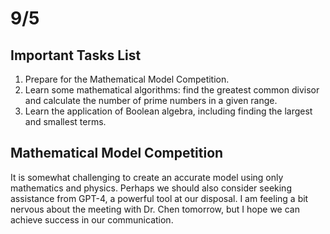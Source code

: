 # 9/5 
## Important Tasks List
1. Prepare for the Mathematical Model Competition.
2. Learn some mathematical algorithms: find the greatest common divisor and calculate the number of prime numbers in a given range.
3. Learn the application of Boolean algebra, including finding the largest and smallest terms.

## Mathematical Model Competition
It is somewhat challenging to create an accurate model using only mathematics and physics. Perhaps we should also consider seeking assistance from GPT-4, a powerful tool at our disposal.
I am feeling a bit nervous about the meeting with Dr. Chen tomorrow, but I hope we can achieve success in our communication.
